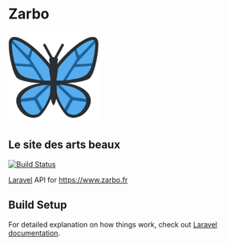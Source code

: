 # Zarbo

![Logo](public/apple-touch-icon.png)

## Le site des arts beaux

[![Build Status](https://img.shields.io/github/workflow/status/thierry-guedj/zarbo-api/Laravel)](https://github.com/thierry-guedj/zarbo-api/actions?query=workflow%3ALaravel)

[Laravel](https://laravel.com/) API for https://www.zarbo.fr

## Build Setup

For detailed explanation on how things work, check out [Laravel documentation](https://laravel.com/docs).

